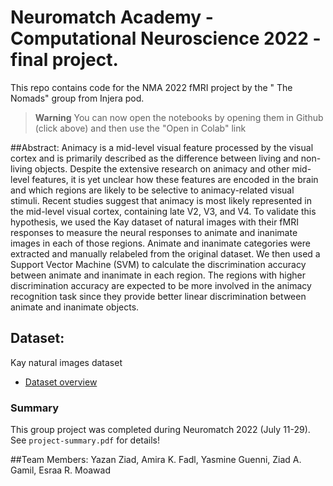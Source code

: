 # Neuromatch Academy - Computational Neuroscience 2022 - final project. 

This repo contains code for the NMA 2022 fMRI project by the " The Nomads" group from Injera pod. 

> **Warning**
> You can now open the notebooks by opening them in Github (click above) and then use the "Open in Colab" link


##Abstract: 
Animacy is a mid-level visual feature processed by the visual cortex and is primarily described as the difference between living and non-living objects. Despite the extensive research on animacy and other mid-level features, it is yet unclear how these features are encoded in the brain and which regions are likely to be selective to animacy-related visual stimuli. Recent studies suggest that animacy is most likely represented in the mid-level visual cortex, containing late V2, V3, and V4. To validate this hypothesis,  we used the Kay dataset of natural images with their fMRI responses to measure the neural responses to animate and inanimate images in each of those regions. Animate and inanimate categories were extracted and manually relabeled from the original dataset. We then used a Support Vector Machine (SVM) to calculate the discrimination accuracy between animate and inanimate in each region. The regions with higher discrimination accuracy are expected to be more involved in the animacy recognition task since they provide better linear discrimination between animate and inanimate objects. 

## Dataset: 
Kay natural images dataset 
* [Dataset overview](https://colab.research.google.com/github/NeuromatchAcademy/course-content/blob/main/projects/fMRI/load_kay_images.ipynb)

### Summary
This group project was completed during Neuromatch 2022 (July 11-29). See `project-summary.pdf` for details!

##Team Members: 
Yazan Ziad, Amira K. Fadl, Yasmine Guenni, Ziad A. Gamil, Esraa R. Moawad


